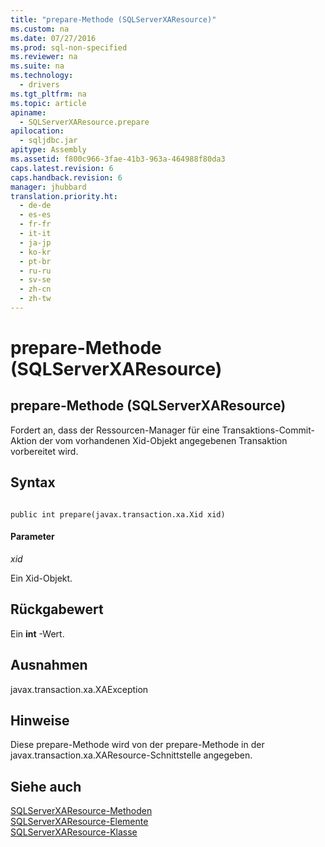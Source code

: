 ```yaml
---
title: "prepare-Methode (SQLServerXAResource)"
ms.custom: na
ms.date: 07/27/2016
ms.prod: sql-non-specified
ms.reviewer: na
ms.suite: na
ms.technology: 
  - drivers
ms.tgt_pltfrm: na
ms.topic: article
apiname: 
  - SQLServerXAResource.prepare
apilocation: 
  - sqljdbc.jar
apitype: Assembly
ms.assetid: f800c966-3fae-41b3-963a-464988f80da3
caps.latest.revision: 6
caps.handback.revision: 6
manager: jhubbard
translation.priority.ht: 
  - de-de
  - es-es
  - fr-fr
  - it-it
  - ja-jp
  - ko-kr
  - pt-br
  - ru-ru
  - sv-se
  - zh-cn
  - zh-tw
---
```

# prepare-Methode (SQLServerXAResource)
    
## prepare\-Methode \(SQLServerXAResource\)  
 Fordert an, dass der Ressourcen\-Manager für eine Transaktions\-Commit\-Aktion der vom vorhandenen Xid\-Objekt angegebenen Transaktion vorbereitet wird.  
  
## Syntax  
  
```  
  
public int prepare(javax.transaction.xa.Xid xid)  
```  
  
#### Parameter  
 *xid*  
  
 Ein Xid\-Objekt.  
  
## Rückgabewert  
 Ein **int** \-Wert.  
  
## Ausnahmen  
 javax.transaction.xa.XAException  
  
## Hinweise  
 Diese prepare\-Methode wird von der prepare\-Methode in der javax.transaction.xa.XAResource\-Schnittstelle angegeben.  
  
## Siehe auch  
 [SQLServerXAResource-Methoden](../content/SQLServerXAResource-Methods.md)   
 [SQLServerXAResource-Elemente](../content/SQLServerXAResource-Members.md)   
 [SQLServerXAResource-Klasse](../content/SQLServerXAResource-Class.md)  
  
  